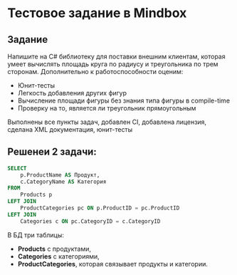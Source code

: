 # Тестовое задание в Mindbox
## Задание
Напишите на C# библиотеку для поставки внешним клиентам, которая умеет вычислять площадь круга по радиусу и треугольника по трем сторонам. Дополнительно к работоспособности оценим:
- Юнит-тесты
- Легкость добавления других фигур
- Вычисление площади фигуры без знания типа фигуры в compile-time
- Проверку на то, является ли треугольник прямоугольным

Выполнены все пункты задач, добавлен CI, добавлена лицензия, сделана XML документация, юнит-тесты

## Решенеи 2 задачи:
```sql
SELECT
    p.ProductName AS Продукт,
    c.CategoryName AS Категория
FROM
    Products p
LEFT JOIN
    ProductCategories pc ON p.ProductID = pc.ProductID
LEFT JOIN
    Categories c ON pc.CategoryID = c.CategoryID
```
В БД три таблицы:
- **Products** с продуктами,
- **Categories** с категориями,
- **ProductCategories**, которая связывает продукты и категории.
